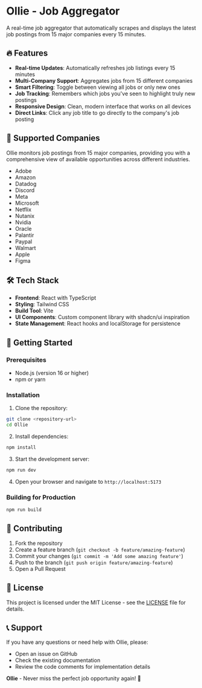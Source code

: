 # Ollie - Job Aggregator

A real-time job aggregator that automatically scrapes and displays the latest job postings from 15 major companies every 15 minutes.

## 🔥 Features

- **Real-time Updates**: Automatically refreshes job listings every 15 minutes
- **Multi-Company Support**: Aggregates jobs from 15 different companies
- **Smart Filtering**: Toggle between viewing all jobs or only new ones
- **Job Tracking**: Remembers which jobs you've seen to highlight truly new postings
- **Responsive Design**: Clean, modern interface that works on all devices
- **Direct Links**: Click any job title to go directly to the company's job posting

## 🏢 Supported Companies

Ollie monitors job postings from 15 major companies, providing you with a comprehensive view of available opportunities across different industries.

- Adobe
- Amazon
- Datadog
- Discord
- Meta
- Microsoft
- Netflix
- Nutanix
- Nvidia
- Oracle
- Palantir
- Paypal
- Walmart
- Apple
- Figma

## 🛠️ Tech Stack

- **Frontend**: React with TypeScript
- **Styling**: Tailwind CSS
- **Build Tool**: Vite
- **UI Components**: Custom component library with shadcn/ui inspiration
- **State Management**: React hooks and localStorage for persistence

## 🚀 Getting Started

### Prerequisites

- Node.js (version 16 or higher)
- npm or yarn

### Installation

1. Clone the repository:

```bash
git clone <repository-url>
cd Ollie
```

2. Install dependencies:

```bash
npm install
```

3. Start the development server:

```bash
npm run dev
```

4. Open your browser and navigate to `http://localhost:5173`

### Building for Production

```bash
npm run build
```

## 🤝 Contributing

1. Fork the repository
2. Create a feature branch (`git checkout -b feature/amazing-feature`)
3. Commit your changes (`git commit -m 'Add some amazing feature'`)
4. Push to the branch (`git push origin feature/amazing-feature`)
5. Open a Pull Request

## 📄 License

This project is licensed under the MIT License - see the [LICENSE](LICENSE) file for details.

## 📞 Support

If you have any questions or need help with Ollie, please:

- Open an issue on GitHub
- Check the existing documentation
- Review the code comments for implementation details

**Ollie** - Never miss the perfect job opportunity again! 🎯
